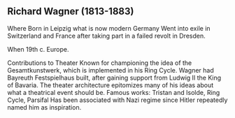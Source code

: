 ## Richard Wagner (1813-1883)

Where
Born in Leipzig what is now modern Germany
Went into exile in Switzerland and France after taking part in a failed revolt in Dresden.

When
19th c. Europe.

Contributions to Theater
Known for championing the idea of the Gesamtkunstwerk, which is implemented in his Ring Cycle.
Wagner had Bayreuth Festspielhaus built, after gaining support from Ludwig II the King of Bavaria. The theater architecture epitomizes many of his ideas about what a theatrical event should be.
Famous works: Tristan and Isolde, Ring Cycle, Parsifal
Has been associated with Nazi regime since Hitler repeatedly named him as inspiration.
